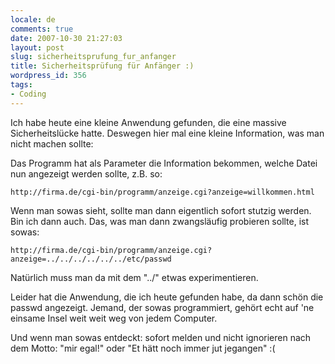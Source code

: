 ```yaml
---
locale: de
comments: true
date: 2007-10-30 21:27:03
layout: post
slug: sicherheitsprufung_fur_anfanger
title: Sicherheitsprüfung für Anfänger :)
wordpress_id: 356
tags:
- Coding
---
```


Ich habe heute eine kleine Anwendung gefunden, die eine massive
Sicherheitslücke hatte. Deswegen hier mal eine kleine Information, was man
nicht machen sollte:

Das Programm hat als Parameter die Information bekommen, welche Datei nun
angezeigt werden sollte, z.B. so:

`http://firma.de/cgi-bin/programm/anzeige.cgi?anzeige=willkommen.html`

Wenn man sowas sieht, sollte man dann eigentlich sofort stutzig werden. Bin ich
dann auch. Das, was man dann zwangsläufig probieren sollte, ist sowas:

`http://firma.de/cgi-bin/programm/anzeige.cgi?anzeige=../../../../../../etc/passwd`

Natürlich muss man da mit dem "../" etwas experimentieren.

Leider hat die Anwendung, die ich heute gefunden habe, da dann schön die passwd
angezeigt. Jemand, der sowas programmiert, gehört echt auf 'ne einsame Insel
weit weit weg von jedem Computer.

Und wenn man sowas entdeckt: sofort melden und nicht ignorieren nach dem Motto:
"mir egal!" oder "Et hätt noch immer jut jegangen" :(
